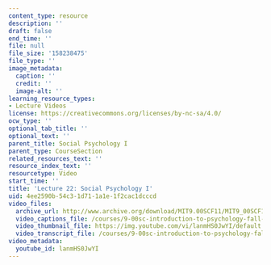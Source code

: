 ```yaml
---
content_type: resource
description: ''
draft: false
end_time: ''
file: null
file_size: '158238475'
file_type: ''
image_metadata:
  caption: ''
  credit: ''
  image-alt: ''
learning_resource_types:
- Lecture Videos
license: https://creativecommons.org/licenses/by-nc-sa/4.0/
ocw_type: ''
optional_tab_title: ''
optional_text: ''
parent_title: Social Psychology I
parent_type: CourseSection
related_resources_text: ''
resource_index_text: ''
resourcetype: Video
start_time: ''
title: 'Lecture 22: Social Psychology I'
uid: 4ee2590b-54c3-1d71-1a1e-1f2cac1dcccd
video_files:
  archive_url: http://www.archive.org/download/MIT9.00SCF11/MIT9_00SCF11_lec22_300k.mp4
  video_captions_file: /courses/9-00sc-introduction-to-psychology-fall-2011/02daea02b2e258bfbdffc53ebd3a9c02_lanmHS0JwYI.vtt
  video_thumbnail_file: https://img.youtube.com/vi/lanmHS0JwYI/default.jpg
  video_transcript_file: /courses/9-00sc-introduction-to-psychology-fall-2011/1a10d9f9efc73b29fb72a7e2f2b11176_lanmHS0JwYI.pdf
video_metadata:
  youtube_id: lanmHS0JwYI
---
```

